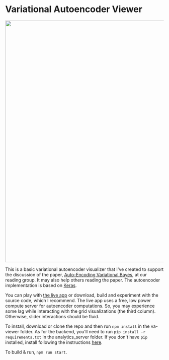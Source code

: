 
Variational Autoencoder Viewer  
============================== 

<img src=https://github.com/cagataydemiralp/va-viewer/raw/master/screenrec.gif  width='768'/>

This is a basic variational autoencoder  visualizer that I've created to support the discussion of
the paper, [Auto-Encoding Variational Bayes](https://arxiv.org/pdf/1312.6114.pdf), at our reading 
group. It may also help others reading the paper. The autoencoder implementation is based 
on [Keras](https://github.com/keras-team/keras/blob/master/examples/variational_autoencoder.py). 

You can play with [the live app](http://hci.stanford.edu/~cagatay/projects/va-viewer/) or download, 
build and experiment with the source code, which I
recommend. The live app uses a free, low power compute server for autoencoder
computations. So, you may experience some lag while interacting with the grid
visualizations (the third column). Otherwise, slider interactions should be
fluid.  

To install, download or clone the repo and then run `npm install` in the
va-viewer folder. As for the backend, you'll need to run `pip install -r requirements.txt`
in the analytics_server folder. If you don't have `pip` installed, install following 
the instructions [here](https://pip.pypa.io/en/stable/installing/).  
    

To build & run, `npm run start`.


